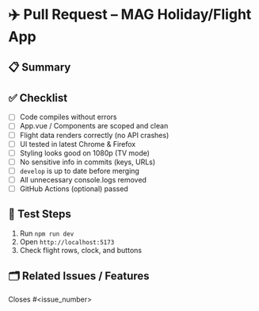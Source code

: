 # ✈️ Pull Request – MAG Holiday/Flight App

## 📋 Summary

<!-- What does this PR do? Add arrivals board? Fix bug? -->

## ✅ Checklist

- [ ] Code compiles without errors
- [ ] App.vue / Components are scoped and clean
- [ ] Flight data renders correctly (no API crashes)
- [ ] UI tested in latest Chrome & Firefox
- [ ] Styling looks good on 1080p (TV mode)
- [ ] No sensitive info in commits (keys, URLs)
- [ ] `develop` is up to date before merging
- [ ] All unnecessary console.logs removed
- [ ] GitHub Actions (optional) passed

## 🧪 Test Steps

<!-- How did you test this PR? -->

1. Run `npm run dev`
2. Open `http://localhost:5173`
3. Check flight rows, clock, and buttons

## 🗂️ Related Issues / Features

Closes #<issue_number>
